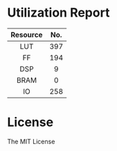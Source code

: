# Utilization Report

|Resource| No.|
|:---:|:---:|
|LUT|397|
|FF|194|
|DSP|9|
|BRAM|0|
|IO|258|

# License
The MIT License